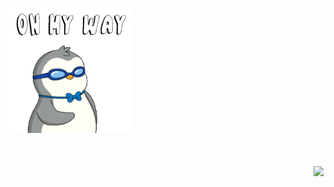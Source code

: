 <p align="left">
    <img src="./assets/gif/walking-ready.gif" width="200" />
</p>

<h1 align="right">
    <img src="https://readme-typing-svg.herokuapp.com/?font=Righteous&size=35&center=true&vCenter=true&width=600&height=70&duration=5000&lines=Hello+There!;+My+name+is+China;+I'm+a+mobile+application+developer!" />
</h1>
